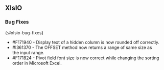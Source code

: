## XlsIO

### Bug Fixes
{:#xlsio-bug-fixes}

* \#F171940 - Display text of a hidden column is now rounded off correctly.
* \#I361370 - The OFFSET method now returns a range of same size as the input range.
* \#F171824 - Pivot field font size is now correct while changing the sorting order in Microsoft Excel.